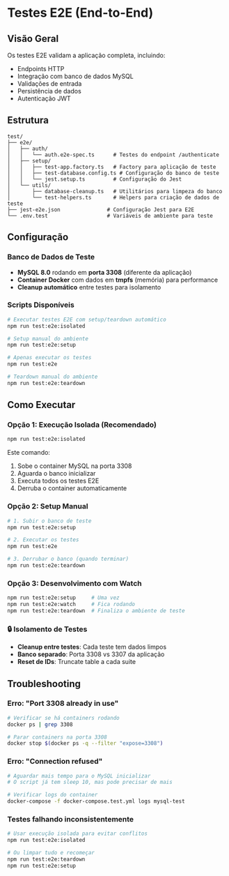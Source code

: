 # Testes E2E (End-to-End)

## Visão Geral

Os testes E2E validam a aplicação completa, incluindo:

- Endpoints HTTP
- Integração com banco de dados MySQL
- Validações de entrada
- Persistência de dados
- Autenticação JWT

## Estrutura

```
test/
├── e2e/
│   ├── auth/
│   │   └── auth.e2e-spec.ts      # Testes do endpoint /authenticate
│   ├── setup/
│   │   ├── test-app.factory.ts   # Factory para aplicação de teste
│   │   ├── test-database.config.ts # Configuração do banco de teste
│   │   └── jest.setup.ts         # Configuração do Jest
│   └── utils/
│       ├── database-cleanup.ts   # Utilitários para limpeza do banco
│       └── test-helpers.ts       # Helpers para criação de dados de teste
├── jest-e2e.json               # Configuração Jest para E2E
└── .env.test                   # Variáveis de ambiente para teste
```

## Configuração

### Banco de Dados de Teste

- **MySQL 8.0** rodando em **porta 3308** (diferente da aplicação)
- **Container Docker** com dados em **tmpfs** (memória) para performance
- **Cleanup automático** entre testes para isolamento

### Scripts Disponíveis

```bash
# Executar testes E2E com setup/teardown automático
npm run test:e2e:isolated

# Setup manual do ambiente
npm run test:e2e:setup

# Apenas executar os testes
npm run test:e2e

# Teardown manual do ambiente
npm run test:e2e:teardown
```

## Como Executar

### Opção 1: Execução Isolada (Recomendado)

```bash
npm run test:e2e:isolated
```

Este comando:

1. Sobe o container MySQL na porta 3308
2. Aguarda o banco inicializar
3. Executa todos os testes E2E
4. Derruba o container automaticamente

### Opção 2: Setup Manual

```bash
# 1. Subir o banco de teste
npm run test:e2e:setup

# 2. Executar os testes
npm run test:e2e

# 3. Derrubar o banco (quando terminar)
npm run test:e2e:teardown
```

### Opção 3: Desenvolvimento com Watch

```bash
npm run test:e2e:setup     # Uma vez
npm run test:e2e:watch     # Fica rodando
npm run test:e2e:teardown  # Finaliza o ambiente de teste
```

### 🔒 Isolamento de Testes

- **Cleanup entre testes**: Cada teste tem dados limpos
- **Banco separado**: Porta 3308 vs 3307 da aplicação
- **Reset de IDs**: Truncate table a cada suite

## Troubleshooting

### Erro: "Port 3308 already in use"

```bash
# Verificar se há containers rodando
docker ps | grep 3308

# Parar containers na porta 3308
docker stop $(docker ps -q --filter "expose=3308")
```

### Erro: "Connection refused"

```bash
# Aguardar mais tempo para o MySQL inicializar
# O script já tem sleep 10, mas pode precisar de mais

# Verificar logs do container
docker-compose -f docker-compose.test.yml logs mysql-test
```

### Testes falhando inconsistentemente

```bash
# Usar execução isolada para evitar conflitos
npm run test:e2e:isolated

# Ou limpar tudo e recomeçar
npm run test:e2e:teardown
npm run test:e2e:setup
```
